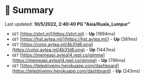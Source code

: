 # 📖 Summary
Last updated: **10/5/2022, 2:40:40 PG "Asia/Kuala_Lumpur"**

- `GET` [https://shrt.ml](https://shrt.ml) - **Up** (1894ms)
- `GET` [https://hst.aytea.ml/](https://hst.aytea.ml/) - **Up** (381ms)
- `GET` [https://color.aytea.ml/4b31d6.png](https://color.aytea.ml/4b31d6.png) - **Up** (1447ms)
- `GET` [https://memeapi.aytea14.repl.co/gimme](https://memeapi.aytea14.repl.co/gimme) - **Up** (796ms)
- `GET` [https://teledrivemy.herokuapp.com/dashboard](https://teledrivemy.herokuapp.com/dashboard) - **Up** (243ms)
